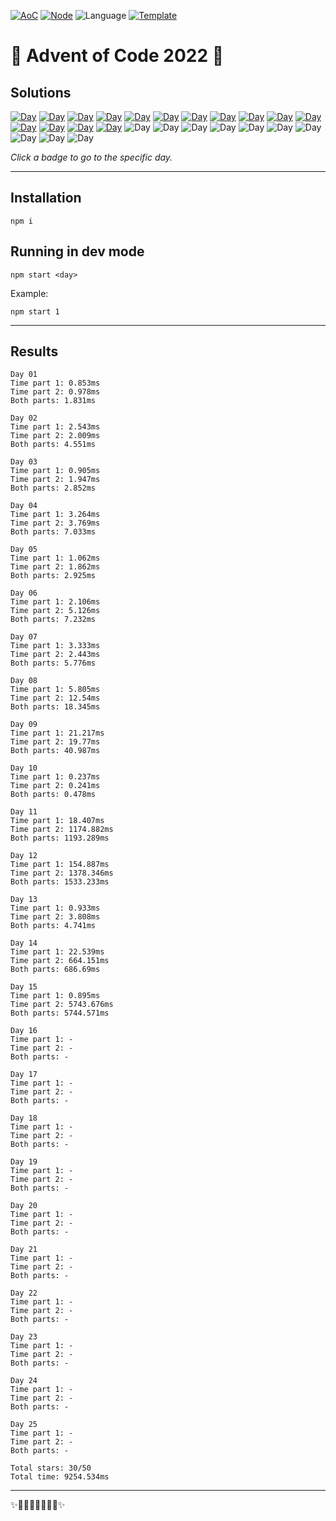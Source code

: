 <!-- Entries between SOLUTIONS and RESULTS tags are auto-generated -->

[![AoC](https://badgen.net/badge/AoC/2022/blue)](https://adventofcode.com/2022)
[![Node](https://badgen.net/badge/Node/v16.13.0+/blue)](https://nodejs.org/en/download/)
![Language](https://badgen.net/badge/Language/TypeScript/blue)
[![Template](https://badgen.net/badge/Template/aocrunner/blue)](https://github.com/caderek/aocrunner)

# 🎄 Advent of Code 2022 🎄

## Solutions

<!--SOLUTIONS-->

[![Day](https://badgen.net/badge/01/%E2%98%85%E2%98%85/green)](src/day01)
[![Day](https://badgen.net/badge/02/%E2%98%85%E2%98%85/green)](src/day02)
[![Day](https://badgen.net/badge/03/%E2%98%85%E2%98%85/green)](src/day03)
[![Day](https://badgen.net/badge/04/%E2%98%85%E2%98%85/green)](src/day04)
[![Day](https://badgen.net/badge/05/%E2%98%85%E2%98%85/green)](src/day05)
[![Day](https://badgen.net/badge/06/%E2%98%85%E2%98%85/green)](src/day06)
[![Day](https://badgen.net/badge/07/%E2%98%85%E2%98%85/green)](src/day07)
[![Day](https://badgen.net/badge/08/%E2%98%85%E2%98%85/green)](src/day08)
[![Day](https://badgen.net/badge/09/%E2%98%85%E2%98%85/green)](src/day09)
[![Day](https://badgen.net/badge/10/%E2%98%85%E2%98%85/green)](src/day10)
[![Day](https://badgen.net/badge/11/%E2%98%85%E2%98%85/green)](src/day11)
[![Day](https://badgen.net/badge/12/%E2%98%85%E2%98%85/green)](src/day12)
[![Day](https://badgen.net/badge/13/%E2%98%85%E2%98%85/green)](src/day13)
[![Day](https://badgen.net/badge/14/%E2%98%85%E2%98%85/green)](src/day14)
[![Day](https://badgen.net/badge/15/%E2%98%85%E2%98%85/green)](src/day15)
![Day](https://badgen.net/badge/16/%E2%98%86%E2%98%86/gray)
![Day](https://badgen.net/badge/17/%E2%98%86%E2%98%86/gray)
![Day](https://badgen.net/badge/18/%E2%98%86%E2%98%86/gray)
![Day](https://badgen.net/badge/19/%E2%98%86%E2%98%86/gray)
![Day](https://badgen.net/badge/20/%E2%98%86%E2%98%86/gray)
![Day](https://badgen.net/badge/21/%E2%98%86%E2%98%86/gray)
![Day](https://badgen.net/badge/22/%E2%98%86%E2%98%86/gray)
![Day](https://badgen.net/badge/23/%E2%98%86%E2%98%86/gray)
![Day](https://badgen.net/badge/24/%E2%98%86%E2%98%86/gray)
![Day](https://badgen.net/badge/25/%E2%98%86%E2%98%86/gray)

<!--/SOLUTIONS-->

_Click a badge to go to the specific day._

---

## Installation

```
npm i
```

## Running in dev mode

```
npm start <day>
```

Example:

```
npm start 1
```

---

## Results

<!--RESULTS-->

```
Day 01
Time part 1: 0.853ms
Time part 2: 0.978ms
Both parts: 1.831ms
```

```
Day 02
Time part 1: 2.543ms
Time part 2: 2.009ms
Both parts: 4.551ms
```

```
Day 03
Time part 1: 0.905ms
Time part 2: 1.947ms
Both parts: 2.852ms
```

```
Day 04
Time part 1: 3.264ms
Time part 2: 3.769ms
Both parts: 7.033ms
```

```
Day 05
Time part 1: 1.062ms
Time part 2: 1.862ms
Both parts: 2.925ms
```

```
Day 06
Time part 1: 2.106ms
Time part 2: 5.126ms
Both parts: 7.232ms
```

```
Day 07
Time part 1: 3.333ms
Time part 2: 2.443ms
Both parts: 5.776ms
```

```
Day 08
Time part 1: 5.805ms
Time part 2: 12.54ms
Both parts: 18.345ms
```

```
Day 09
Time part 1: 21.217ms
Time part 2: 19.77ms
Both parts: 40.987ms
```

```
Day 10
Time part 1: 0.237ms
Time part 2: 0.241ms
Both parts: 0.478ms
```

```
Day 11
Time part 1: 18.407ms
Time part 2: 1174.882ms
Both parts: 1193.289ms
```

```
Day 12
Time part 1: 154.887ms
Time part 2: 1378.346ms
Both parts: 1533.233ms
```

```
Day 13
Time part 1: 0.933ms
Time part 2: 3.808ms
Both parts: 4.741ms
```

```
Day 14
Time part 1: 22.539ms
Time part 2: 664.151ms
Both parts: 686.69ms
```

```
Day 15
Time part 1: 0.895ms
Time part 2: 5743.676ms
Both parts: 5744.571ms
```

```
Day 16
Time part 1: -
Time part 2: -
Both parts: -
```

```
Day 17
Time part 1: -
Time part 2: -
Both parts: -
```

```
Day 18
Time part 1: -
Time part 2: -
Both parts: -
```

```
Day 19
Time part 1: -
Time part 2: -
Both parts: -
```

```
Day 20
Time part 1: -
Time part 2: -
Both parts: -
```

```
Day 21
Time part 1: -
Time part 2: -
Both parts: -
```

```
Day 22
Time part 1: -
Time part 2: -
Both parts: -
```

```
Day 23
Time part 1: -
Time part 2: -
Both parts: -
```

```
Day 24
Time part 1: -
Time part 2: -
Both parts: -
```

```
Day 25
Time part 1: -
Time part 2: -
Both parts: -
```

```
Total stars: 30/50
Total time: 9254.534ms
```

<!--/RESULTS-->

---

✨🎄🎁🎄🎅🎄🎁🎄✨
